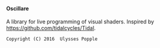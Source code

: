 #### Oscillare

A library for live programming of visual shaders. Inspired by https://github.com/tidalcycles/Tidal.

    Copyright (C) 2016  Ulysses Popple
